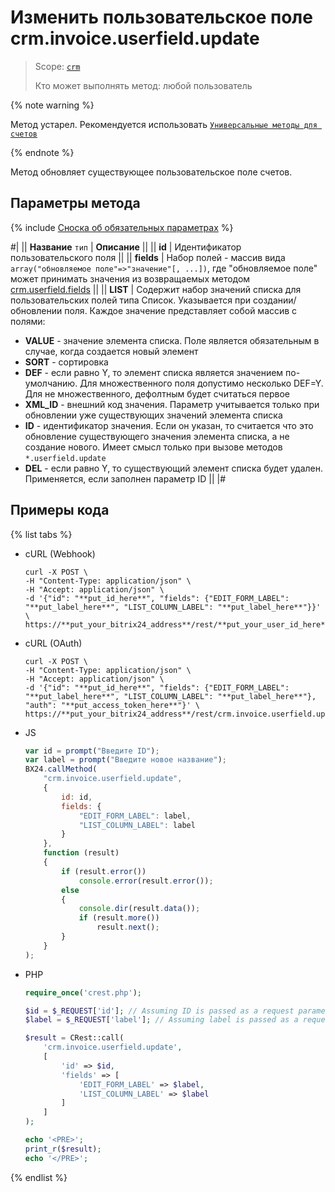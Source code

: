 # Изменить пользовательское поле crm.invoice.userfield.update

> Scope: [`crm`](../../../scopes/permissions.md)
>
> Кто может выполнять метод: любой пользователь

{% note warning %}

Метод устарел. Рекомендуется использовать  [`Универсальные методы для счетов`](../../universal/invoice.md)

{% endnote %}

Метод обновляет существующее пользовательское поле счетов.

## Параметры метода

{% include [Сноска об обязательных параметрах](../../../../_includes/required.md) %}

#|
|| **Название**
`тип` | **Описание** ||
|| **id** | Идентификатор пользовательского поля ||
|| **fields** | Набор полей - массив вида `array("обновляемое поле"=>"значение"[, ...])`, где "обновляемое поле" может принимать значения из возвращаемых методом [crm.userfield.fields](../../universal/user-defined-fields/crm-userfield-fields.md) ||
|| **LIST** | Содержит набор значений списка для пользовательских полей типа Список. Указывается при создании/обновлении поля. Каждое значение представляет собой массив с полями: 
- **VALUE** -  значение элемента списка. Поле является обязательным в случае, когда создается новый элемент  
- **SORT** - сортировка 
- **DEF** - если равно Y, то элемент списка является значением по-умолчанию. Для множественного поля допустимо несколько DEF=Y. Для не множественного, дефолтным будет считаться первое  
- **XML_ID** - внешний код значения. Параметр учитывается только при обновлении уже существующих значений элемента списка
- **ID** - идентификатор значения. Если он указан, то считается что это обновление существующего значения элемента списка, а не создание нового. Имеет смысл только при вызове методов `*.userfield.update`
- **DEL** - если равно Y, то существующий элемент списка будет удален. Применяется, если заполнен параметр ID  ||
|#

## Примеры кода

{% list tabs %}

- cURL (Webhook)

    ```http
    curl -X POST \
    -H "Content-Type: application/json" \
    -H "Accept: application/json" \
    -d '{"id": "**put_id_here**", "fields": {"EDIT_FORM_LABEL": "**put_label_here**", "LIST_COLUMN_LABEL": "**put_label_here**"}}' \
    https://**put_your_bitrix24_address**/rest/**put_your_user_id_here**/**put_your_webhook_here**/crm.invoice.userfield.update
    ```

- cURL (OAuth)

    ```http
    curl -X POST \
    -H "Content-Type: application/json" \
    -H "Accept: application/json" \
    -d '{"id": "**put_id_here**", "fields": {"EDIT_FORM_LABEL": "**put_label_here**", "LIST_COLUMN_LABEL": "**put_label_here**"}, "auth": "**put_access_token_here**"}' \
    https://**put_your_bitrix24_address**/rest/crm.invoice.userfield.update
    ```

- JS

    ```js
    var id = prompt("Введите ID");
    var label = prompt("Введите новое название");
    BX24.callMethod(
        "crm.invoice.userfield.update",
        {
            id: id,
            fields: {
                "EDIT_FORM_LABEL": label,
                "LIST_COLUMN_LABEL": label
            }
        },
        function (result)
        {
            if (result.error())
                console.error(result.error());
            else
            {
                console.dir(result.data());
                if (result.more())
                    result.next();
            }
        }
    );
    ```

- PHP

    ```php
    require_once('crest.php');

    $id = $_REQUEST['id']; // Assuming ID is passed as a request parameter
    $label = $_REQUEST['label']; // Assuming label is passed as a request parameter

    $result = CRest::call(
        'crm.invoice.userfield.update',
        [
            'id' => $id,
            'fields' => [
                'EDIT_FORM_LABEL' => $label,
                'LIST_COLUMN_LABEL' => $label
            ]
        ]
    );

    echo '<PRE>';
    print_r($result);
    echo '</PRE>';
    ```

{% endlist %}